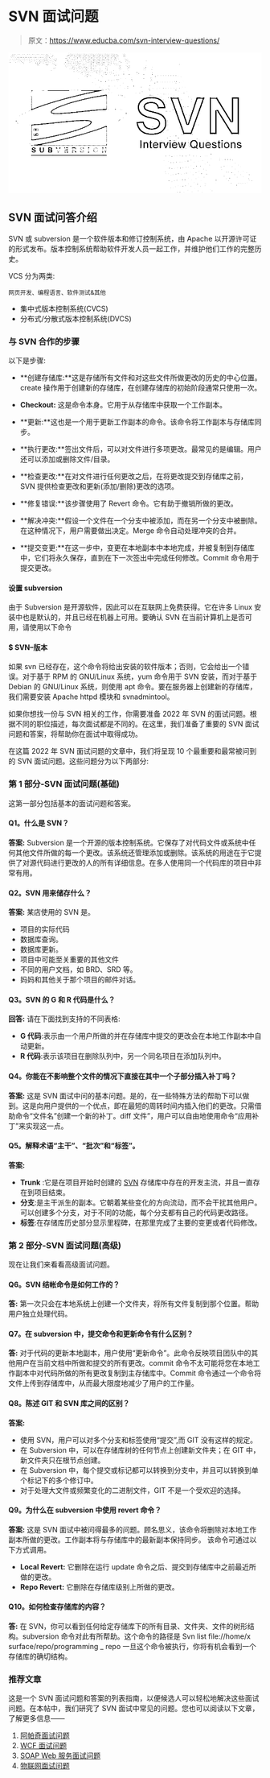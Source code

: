 # SVN 面试问题

> 原文：<https://www.educba.com/svn-interview-questions/>

![SVN-Interview-Questions](img/f211acbae74447967396aac3a2b5b4ef.png)



## SVN 面试问答介绍

SVN 或 subversion 是一个软件版本和修订控制系统，由 Apache 以开源许可证的形式发布。版本控制系统帮助软件开发人员一起工作，并维护他们工作的完整历史。

VCS 分为两类:

<small>网页开发、编程语言、软件测试&其他</small>

*   集中式版本控制系统(CVCS)
*   分布式/分散式版本控制系统(DVCS)

### 与 SVN 合作的步骤

以下是步骤:

*   **创建存储库:**这是存储所有文件和对这些文件所做更改的历史的中心位置。create 操作用于创建新的存储库，在创建存储库的初始阶段通常只使用一次。

*   **Checkout:** 这是命令本身。它用于从存储库中获取一个工作副本。

*   **更新:**这也是一个用于更新工作副本的命令。该命令将工作副本与存储库同步。

*   **执行更改:**签出文件后，可以对文件进行多项更改。最常见的是编辑。用户还可以添加或删除文件/目录。

*   **检查更改:**在对文件进行任何更改之后，在将更改提交到存储库之前，SVN 提供检查更改和更新(添加/删除)更改的选项。

*   **修复错误:**该步骤使用了 Revert 命令。它有助于撤销所做的更改。

*   **解决冲突:**假设一个文件在一个分支中被添加，而在另一个分支中被删除。在这种情况下，用户需要做出决定。Merge 命令自动处理冲突的合并。

*   **提交变更:**在这一步中，变更在本地副本中本地完成，并被复制到存储库中，它们将永久保存，直到在下一次签出中完成任何修改。Commit 命令用于提交更改。

#### 设置 subversion

由于 Subversion 是开源软件，因此可以在互联网上免费获得。它在许多 Linux 安装中也是默认的，并且已经在机器上可用。要确认 SVN 在当前计算机上是否可用，请使用以下命令

#### $ SVN–版本

如果 svn 已经存在，这个命令将给出安装的软件版本；否则，它会给出一个错误。对于基于 RPM 的 GNU/Linux 系统，yum 命令用于 SVN 安装，而对于基于 Debian 的 GNU/Linux 系统，则使用 apt 命令。要在服务器上创建新的存储库，我们需要安装 Apache httpd 模块和 svnadmintool。

如果你想找一份与 SVN 相关的工作，你需要准备 2022 年 SVN 的面试问题。根据不同的职位描述，每次面试都是不同的。在这里，我们准备了重要的 SVN 面试问题和答案，将帮助你在面试中取得成功。

在这篇 2022 年 SVN 面试问题的文章中，我们将呈现 10 个最重要和最常被问到的 SVN 面试问题。这些问题分为以下两部分:

### 第 1 部分-SVN 面试问题(基础)

这第一部分包括基本的面试问题和答案。

#### Q1。什么是 SVN？

**答案:**
Subversion 是一个开源的版本控制系统。它保存了对代码文件或系统中任何其他文件所做的每一个更改。该系统还管理添加或删除。该系统的用途在于它提供了对源代码进行更改的人的所有详细信息。在多人使用同一个代码库的项目中非常有用。

#### Q2。SVN 用来储存什么？

**答案:**
某店使用的 SVN 是。

*   项目的实际代码
*   数据库查询。
*   数据库更新。
*   项目中可能至关重要的其他文件
*   不同的用户文档，如 BRD、SRD 等。
*   妈妈和其他关于那个项目的邮件对话。

#### Q3。SVN 的 G 和 R 代码是什么？

**回答:**
请在下面找到支持的不同表格:

*   **G 代码**:表示由一个用户所做的并在存储库中提交的更改会在本地工作副本中自动更新。
*   **R 代码**:表示该项目在删除队列中，另一个同名项目在添加队列中。

#### Q4。你能在不影响整个文件的情况下直接在其中一个子部分插入补丁吗？

**答案:**
这是 SVN 面试中问的基本问题。是的，在一些特殊方法的帮助下可以做到。这是向用户提供的一个优点，即在最短的周转时间内插入他们的更改。只需借助命令“文件名”创建一个新的补丁。diff 文件”，用户可以自由地使用命令“应用补丁”来实现这一点。

#### Q5。解释术语“主干”、“批次”和“标签”。

**答案:**

*   **Trunk** :它是在项目开始时创建的 [SVN](https://www.educba.com/what-is-svn/) 存储库中存在的开发主流，并且一直存在到项目结束。
*   **分支**:是主干派生的副本。它朝着某些变化的方向流动，而不会干扰其他用户。可以创建多个分支，对于不同的功能，每个分支都有自己的代码更改路径。
*   **标签**:在存储库历史部分显示里程碑，在那里完成了主要的变更或者代码修改。

### 第 2 部分-SVN 面试问题(高级)

现在让我们来看看高级面试问题。

#### Q6。SVN 结帐命令是如何工作的？

**答:**
第一次只会在本地系统上创建一个文件夹，将所有文件复制到那个位置。帮助用户独立处理代码。

#### Q7。在 subversion 中，提交命令和更新命令有什么区别？

**答:**
对于代码的更新本地副本，用户使用“更新命令”。此命令反映项目团队中的其他用户在当前文档中所做和提交的所有更改。commit 命令不太可能将您在本地工作副本中对代码所做的所有更改复制到主存储库中。Commit 命令通过一个命令将文件上传到存储库中，从而最大限度地减少了用户的工作量。

#### Q8。陈述 GIT 和 SVN 库之间的区别？

**答案:**

*   使用 SVN，用户可以对多个分支和标签使用“提交”,而 GIT 没有这样的规定。
*   在 Subversion 中，可以在存储库树的任何节点上创建新文件夹；在 GIT 中，新文件夹只在根节点创建。
*   在 Subversion 中，每个提交或标记都可以转换到分支中，并且可以转换到单个标记下的多个修订中。
*   对于处理大文件或频繁变化的二进制文件，GIT 不是一个受欢迎的选择。

#### Q9。为什么在 subversion 中使用 revert 命令？

**答案:**
这是 SVN 面试中被问得最多的问题。顾名思义，该命令将删除对本地工作副本所做的更改。工作副本将与存储库中的最新副本保持同步。
该命令可通过以下方式调用。

*   **Local Revert:** 它删除在运行 update 命令之后、提交到存储库中之前最近所做的更改。
*   **Repo Revert:** 它删除在存储库级别上所做的更改。

#### Q10。如何检查存储库的内容？

**答:**
在 SVN，你可以看到任何给定存储库下的所有目录、文件夹、文件的树形结构。subversion 命令对此有所帮助。这个命令的路径是
Svn list file://home/x surface/repo/programming _ repo
一旦这个命令被执行，你将有机会看到一个存储库的确切结构。

### 推荐文章

这是一个 SVN 面试问题和答案的列表指南，以便候选人可以轻松地解决这些面试问题。在本帖中，我们研究了 SVN 面试中常见的问题。您也可以阅读以下文章，了解更多信息——

1.  [阿帕奇面试问题](https://www.educba.com/apache-interview-questions/)
2.  [WCF 面试问题](https://www.educba.com/wcf-interview-questions/)
3.  [SOAP Web 服务面试问题](https://www.educba.com/soap-web-services-interview-questions/)
4.  [物联网面试问题](https://www.educba.com/iot-interview-questions/)





